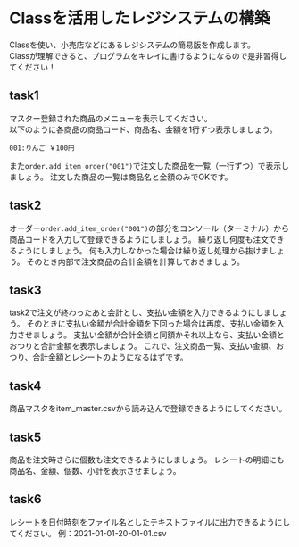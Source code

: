 # Classを活用したレジシステムの構築

Classを使い、小売店などにあるレジシステムの簡易版を作成します。   
Classが理解できると、プログラムをキレイに書けるようになるので是非習得してください！


## task1

マスター登録された商品のメニューを表示してください。  
以下のように各商品の商品コード、商品名、金額を1行ずつ表示しましょう。  

```
001:りんご ￥100円 
```

また`order.add_item_order("001")`で注文した商品を一覧（一行ずつ）で表示しましょう。
注文した商品の一覧は商品名と金額のみでOKです。

## task2

オーダー`order.add_item_order("001")`の部分をコンソール（ターミナル）から商品コードを入力して登録できるようにしましょう。
繰り返し何度も注文できるようにしましょう。
何も入力しなかった場合は繰り返し処理から抜けましょう。
そのとき内部で注文商品の合計金額を計算しておきましょう。


## task3

task2で注文が終わったあと会計とし、支払い金額を入力できるようにしましょう。
そのときに支払い金額が合計金額を下回った場合は再度、支払い金額を入力させましょう。
支払い金額が合計金額と同額かそれ以上なら、支払い金額とおつりと合計金額を表示しましょう。
これで、注文商品一覧、支払い金額、おつり、合計金額とレシートのようになるはずです。

## task4

商品マスタをitem_master.csvから読み込んで登録できるようにしてください。

## task5

商品を注文時さらに個数も注文できるようにしましょう。
レシートの明細にも商品名、金額、個数、小計を表示させましょう。

## task6

レシートを日付時刻をファイル名としたテキストファイルに出力できるようにしてください。
例：2021-01-01-20-01-01.csv
